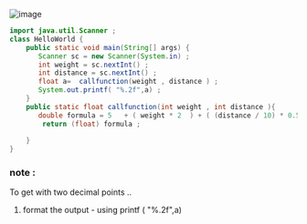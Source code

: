 ![image](https://github.com/user-attachments/assets/2cdb611d-dd07-424e-8d48-1ff85f30c9fa)
```java
import java.util.Scanner ;
class HelloWorld {
    public static void main(String[] args) {
       Scanner sc = new Scanner(System.in) ;
       int weight = sc.nextInt() ;
       int distance = sc.nextInt() ;
       float a=  callfunction(weight , distance ) ;
       System.out.printf( "%.2f",a) ;
    }
    public static float callfunction(int weight , int distance ){
       double formula = 5   + ( weight * 2  ) + ( (distance / 10) * 0.5);
        return (float) formula ;
        
    }
}
```
### note :
To get with two decimal points .. 
1) format the output - using printf ( "%.2f",a) 
